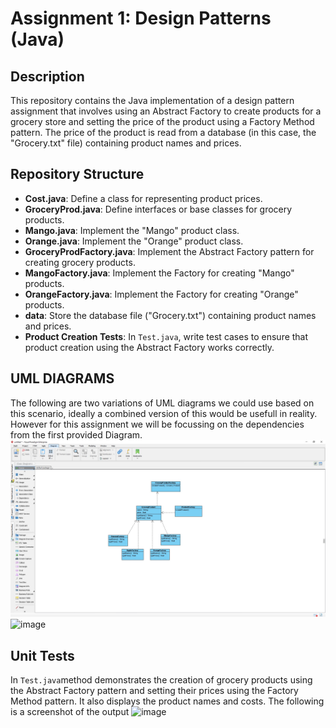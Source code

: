 # Assignment 1: Design Patterns (Java)

## Description
This repository contains the Java implementation of a design pattern assignment that involves using an Abstract Factory to create products for a grocery store and setting the price of the product using a Factory Method pattern. The price of the product is read from a database (in this case, the "Grocery.txt" file) containing product names and prices.

## Repository Structure
  - **Cost.java**: Define a class for representing product prices.
  - **GroceryProd.java**: Define interfaces or base classes for grocery products.
  - **Mango.java**: Implement the "Mango" product class.
  - **Orange.java**: Implement the "Orange" product class.
  - **GroceryProdFactory.java**: Implement the Abstract Factory pattern for creating grocery products.
  - **MangoFactory.java**: Implement the Factory for creating "Mango" products.
  - **OrangeFactory.java**: Implement the Factory for creating "Orange" products.
- **data**: Store the database file ("Grocery.txt") containing product names and prices.
- **Product Creation Tests**: In `Test.java`, write test cases to ensure that product creation using the Abstract Factory works correctly.

## UML DIAGRAMS
The following are two variations of UML diagrams we could use based on this scenario, ideally a combined version of this would be usefull in reality. However for this assignment we will be focussing on the dependencies from the first provided Diagram.
![Alt text](UMLdiagram.jpg) 
![image](https://github.com/Sandraiscool/assignment1_DesignPatterns/assets/100978399/66d8a29c-82db-4c55-a497-e266fd923a26)
## Unit Tests
In `Test.java`method demonstrates the creation of grocery products using the Abstract Factory pattern and setting their prices using the Factory Method pattern. It also displays the product names and costs.
The following is a screenshot of the output
![image](https://github.com/Sandraiscool/assignment1_DesignPatterns/assets/100978399/158a3426-217f-482d-b330-7dd698c61b19)
